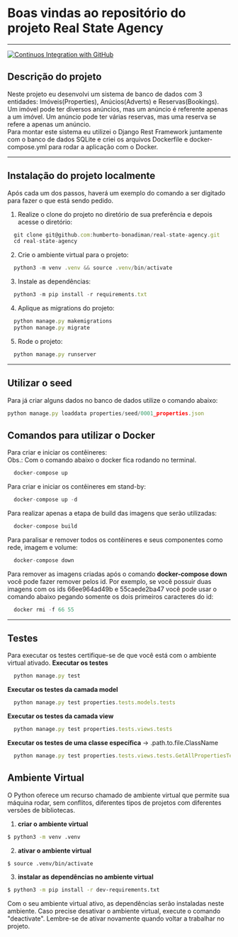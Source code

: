 # Boas vindas ao repositório do projeto Real State Agency

---

[![Continuos Integration with GitHub](https://github.com/Humberto-Bonadiman/real-state-agency/actions/workflows/docker-publish.yml/badge.svg)](https://github.com/Humberto-Bonadiman/real-state-agency/actions/workflows/docker-publish.yml)

## Descrição do projeto

Neste projeto eu desenvolvi um sistema de banco de dados com 3 entidades: Imóveis(Properties), Anúcios(Adverts) e Reservas(Bookings). Um imóvel pode ter
diversos anúncios, mas um anúncio é referente apenas a um imóvel. Um anúncio pode ter
várias reservas, mas uma reserva se refere a apenas um anúncio.
<br/>
Para montar este sistema eu utilizei o Django Rest Framework juntamente com o banco de dados SQLite e criei os arquivos Dockerfile e docker-compose.yml para rodar a aplicação com o Docker.

---

## Instalação do projeto localmente

Após cada um dos passos, haverá um exemplo do comando a ser digitado para fazer o que está sendo pedido.

1. Realize o clone do projeto no diretório de sua preferência e depois acesse o diretório:
```javascript
  git clone git@github.com:humberto-bonadiman/real-state-agency.git
  cd real-state-agency
```

2. Crie o ambiente virtual para o projeto:
```javascript
  python3 -m venv .venv && source .venv/bin/activate
```

3. Instale as dependências:
```javascript
  python3 -m pip install -r requirements.txt
```

4. Aplique as migrations do projeto:
```javascript
  python manage.py makemigrations
  python manage.py migrate
```

5. Rode o projeto:
```javascript
  python manage.py runserver
```

---

## Utilizar o seed

Para já criar alguns dados no banco de dados utilize o comando abaixo:
```javascript
python manage.py loaddata properties/seed/0001_properties.json
```

## Comandos para utilizar o Docker

Para criar e iniciar os contêineres:
</br>
Obs.: Com o comando abaixo o docker fica rodando no terminal.
```javascript
  docker-compose up
```

Para criar e iniciar os contêineres em stand-by:
```javascript
  docker-compose up -d
```

Para realizar apenas a etapa de build das imagens que serão utilizadas:
```javascript
  docker-compose build
```

Para paralisar e remover todos os contêineres e seus componentes como rede, imagem e volume:
```javascript
  docker-compose down
```

Para remover as imagens criadas após o comando **docker-compose down** você pode fazer remover pelos id. Por exemplo, se você possuir duas imagens com os ids 66ee964ad49b e 55caede2ba47 você pode usar o comando abaixo pegando somente os dois primeiros caracteres do id:
```javascript
  docker rmi -f 66 55
```

---

## Testes

Para executar os testes certifique-se de que você está com o ambiente virtual ativado.
**Executar os testes**
```javascript
  python manage.py test
```

**Executar os testes da camada model**
```javascript
  python manage.py test properties.tests.models.tests
```

**Executar os testes da camada view**
```javascript
  python manage.py test properties.tests.views.tests
```

**Executar os testes de uma classe específica** -> <Django app name>.path.to.file.ClassName
```javascript
  python manage.py test properties.tests.views.tests.GetAllPropertiesTest
```

## Ambiente Virtual

O Python oferece um recurso chamado de ambiente virtual que permite sua máquina rodar, sem conflitos, diferentes tipos de projetos com diferentes versões de bibliotecas.

  1. **criar o ambiente virtual**

  ```bash
  $ python3 -m venv .venv
  ```

  2. **ativar o ambiente virtual**

  ```bash
  $ source .venv/bin/activate
  ```

  3. **instalar as dependências no ambiente virtual**

  ```bash
  $ python3 -m pip install -r dev-requirements.txt
  ```

  Com o seu ambiente virtual ativo, as dependências serão instaladas neste ambiente.
  Caso precise desativar o ambiente virtual, execute o comando "deactivate". 
  Lembre-se de ativar novamente quando voltar a trabalhar no projeto.
